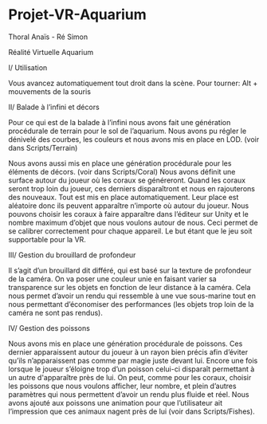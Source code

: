 # Projet-VR-Aquarium

Thoral Anaïs - Ré Simon

Réalité Virtuelle Aquarium



I/ Utilisation

Vous avancez automatiquement tout droit dans la scène. 
Pour tourner: Alt + mouvements de la souris

II/ Balade à l’infini et décors 

Pour ce qui est de la balade à l’infini nous avons fait une génération procédurale de terrain pour le sol de l’aquarium. Nous avons pu régler le dénivelé des courbes, les couleurs et nous avons mis en place en LOD. (voir dans Scripts/Terrain)

Nous avons aussi mis en place une génération procédurale pour les éléments de décors. (voir dans Scripts/Coral) Nous avons définit une surface autour du joueur où les coraux se généreront. Quand les coraux seront trop loin du joueur, ces derniers disparaîtront et nous en rajouterons des nouveaux. Tout est mis en place automatiquement. Leur place est aléatoire donc ils peuvent apparaître n’importe où autour du joueur. Nous pouvons choisir les coraux à faire apparaître dans l’éditeur sur Unity et le nombre maximum d’objet que nous voulons autour de nous. Ceci permet de se calibrer correctement pour chaque appareil. Le but étant que le jeu soit supportable pour la VR. 

III/ Gestion du brouillard de profondeur

Il s’agit d’un brouillard dit différé, qui est basé sur la texture de profondeur de la caméra. On va poser une couleur unie en faisant varier sa transparence sur les objets en fonction de leur distance à la caméra. Cela nous permet d’avoir un rendu qui ressemble à une vue sous-marine tout en nous permettant d’économiser des performances (les objets trop loin de la caméra ne sont pas rendus).

IV/ Gestion des poissons

Nous avons mis en place une génération procédurale de poissons. Ces dernier apparaissent autour du joueur à un rayon bien précis afin d’éviter qu’ils n’apparaissent pas comme par magie juste devant lui. Encore une fois lorsque le joueur s’éloigne trop d’un poisson celui-ci disparaît permettant à un autre d'apparaître près de lui. On peut, comme pour les coraux, choisir les poissons que nous voulons afficher, leur nombre, et plein d’autres paramètres qui nous permettent d’avoir un rendu plus fluide et réel. Nous avons ajouté aux poissons une animation pour que l’utilisateur ait l’impression que ces animaux nagent près de lui (voir dans Scripts/Fishes).
